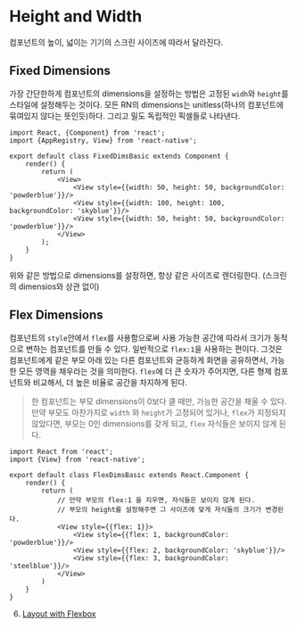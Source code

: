 # Height and Width

컴포넌트의 높이, 넓이는 기기의 스크린 사이즈에 따라서 달라진다.

## Fixed Dimensions

가장 간단한하게 컴포넌트의 dimensions을 설정하는 방법은 고정된 `widh`와 `height`를 스타일에 설정해두는 것이다. 모든 RN의 dimensions는 unitless(하나의 컴포넌트에 묶여있지 않다는 뜻인듯)하다. 그리고 밀도 독립적인 픽셀들로 나타낸다.

```
import React, {Component} from 'react';
import {AppRegistry, View} from 'react-native';

export default class FixedDimsBasic extends Component {
    render() {
        return (
            <View>
                <View style={{width: 50, height: 50, backgroundColor: 'powderblue'}}/>
                <View style={{width: 100, height: 100, backgroundColor: 'skyblue'}}/>
                <View style={{width: 50, height: 50, backgroundColor: 'powderblue'}}/>
            </View>
        );
    }
}
```

위와 같은 방법으로 dimensions를 설정하면, 항상 같은 사이즈로 렌더링한다. (스크린의 dimensios와 상관 없이)

## Flex Dimensions

컴포넌트의 `style`안에서 `flex`를 사용함으로써 사용 가능한 공간에 따라서 크기가 동적으로 변하는 컴포넌트를 만들 수 있다. 일반적으로 `flex:1`을 사용하는 편이다. 그것은 컴포넌트에게 같은 부모 아래 있는 다른 컴포넌트와 균등하게 화면을 공유하면서, 가능한 모든 영역을 채우라는 것을 의미한다. `flex`에 더 큰 숫자가 주어지면, 다른 형제 컴포넌트와 비교해서, 더 높은 비율로 공간을 차지하게 된다.

> 한 컴포넌트는 부모 dimensions이 0보다 클 때만, 가능한 공간을 채울 수 있다. 만약 부모도 마찬가지로 `width` 와 `height`가 고정되어 있거나, `flex`가 지정되지 않았다면, 부모는 0인 dimensions를 갖게 되고, `flex` 자식들은 보이지 않게 된다.

```
import React from 'react';
import {View} from 'react-native';

export default class FlexDimsBasic extends React.Component {
    render() {
        return (
            // 만약 부모의 flex:1 을 지우면, 자식들은 보이지 않게 된다.
            // 부모의 height를 설정해주면 그 사이즈에 맞게 자식들의 크기가 변경된다.
            <View style={{flex: 1}}>
                <View style={{flex: 1, backgroundColor: 'powderblue'}}/>
                <View style={{flex: 2, backgroundColor: 'skyblue'}}/>
                <View style={{flex: 3, backgroundColor: 'steelblue'}}/>
            </View>
        )
    }
}
```

6. [Layout with Flexbox]()
